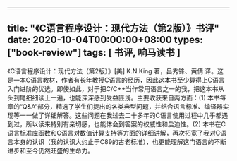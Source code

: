 
---
title: "《C语言程序设计：现代方法（第2版）》书评"
date: 2020-10-04T00:00:00+08:00
types: ["book-review"]
tags: [ 书评, 响马读书 ]
---

《C语言程序设计：现代方法（第2版）》[美] K.N.King 著，吕秀锋、黄倩 译。这是一本C语言教材，作者有长年教授C语言的经历，因此这本书至少算得上C语言入门进阶的优选。即使如此，对于把C/C++当作常用语言之一的我，把这本书从头到尾细细读上一遍，也能深深感到受益匪浅。主要收获来自两方面：(1) 本书每章的“Q&A”部分，精选了学生们提出的各类典型问题，并结合语言标准、编译器实现等一一做了详细解答。这些问题在我过去二十多年的C语言使用过程中几乎都遇到过，所以读来特别有亲切感，也能体会到答案的权威性和启迪性。(2) 本书在C语言标准库函数和C语言对数值计算支持等方面的详细讲解，再次拓宽了我对C语言本身的认识（我的认识大约止于C89的古老标准），也更能理解这门语言的不断进步和至今仍然旺盛的生命力。
